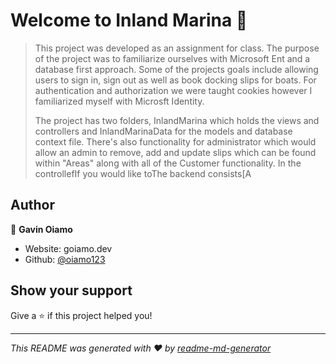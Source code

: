 # Welcome to Inland Marina 👋

> This project was developed as an assignment for class. The purpose of the project was to familiarize ourselves with Microsoft Ent and a database first approach. Some of the projects goals include allowing users to sign in, sign out as well as book docking slips for boats. For authentication and authorization we were taught cookies however I familiarized myself with Microsft Identity.
>
> The project has two folders, InlandMarina which holds the views and controllers and InlandMarinaData for the models and database context file. There's also functionality for administrator which would allow an admin to remove, add and update slips which can be found within &#34;Areas&#34; along with all of the Customer functionality. In the controllefIf you would like toThe backend consists[A

## Author

👤 **Gavin Oiamo**

* Website: goiamo.dev
* Github: [@oiamo123](https://github.com/oiamo123)

## Show your support

Give a ⭐️ if this project helped you!


***
_This README was generated with ❤️ by [readme-md-generator](https://github.com/kefranabg/readme-md-generator)_
